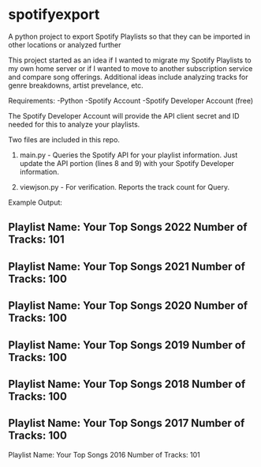 # spotifyexport
A python project to export Spotify Playlists so that they can be imported in other locations or analyzed further

This project started as an idea if I wanted to migrate my Spotify Playlists to my own home server or if I wanted to move to another subscription service and compare song offerings.  Additional ideas include analyzing tracks for genre breakdowns, artist prevelance, etc.

Requirements:
-Python
-Spotify Account
-Spotify Developer Account (free)

The Spotify Developer Account will provide the API client secret and ID needed for this to analyze your playlists.

Two files are included in this repo.
1. main.py - Queries the Spotify API for your playlist information.  Just update the API portion (lines 8 and 9) with your Spotify Developer information.



2. viewjson.py - For verification.  Reports the track count for Query.

Example Output:  

Playlist Name: Your Top Songs 2022
Number of Tracks: 101
--------------------------------------------------
Playlist Name: Your Top Songs 2021
Number of Tracks: 100
--------------------------------------------------
Playlist Name: Your Top Songs 2020
Number of Tracks: 100
--------------------------------------------------
Playlist Name: Your Top Songs 2019
Number of Tracks: 100
--------------------------------------------------
Playlist Name: Your Top Songs 2018
Number of Tracks: 100
--------------------------------------------------
Playlist Name: Your Top Songs 2017
Number of Tracks: 100
--------------------------------------------------
Playlist Name: Your Top Songs 2016
Number of Tracks: 101
